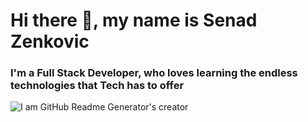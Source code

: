 # Hi there 👋, my name is Senad Zenkovic
### I'm a Full Stack Developer, who loves learning the endless technologies that Tech has to offer

<!--
**SenciZ/SenciZ** is a ✨ _special_ ✨ repository because its `README.md` (this file) appears on your GitHub profile.

Here are some ideas to get you started:

- 🔭 I’m currently working on ...
- 🌱 I’m currently learning ...
- 👯 I’m looking to collaborate on ...
- 🤔 I’m looking for help with ...
- 💬 Ask me about ...
- 📫 How to reach me: ...
- 😄 Pronouns: ...
- ⚡ Fun fact: ...
-->
![I am GitHub Readme Generator's creator](https://www.nizek.com/wp-content/uploads/2018/10/Frontend-Development-.svg)

